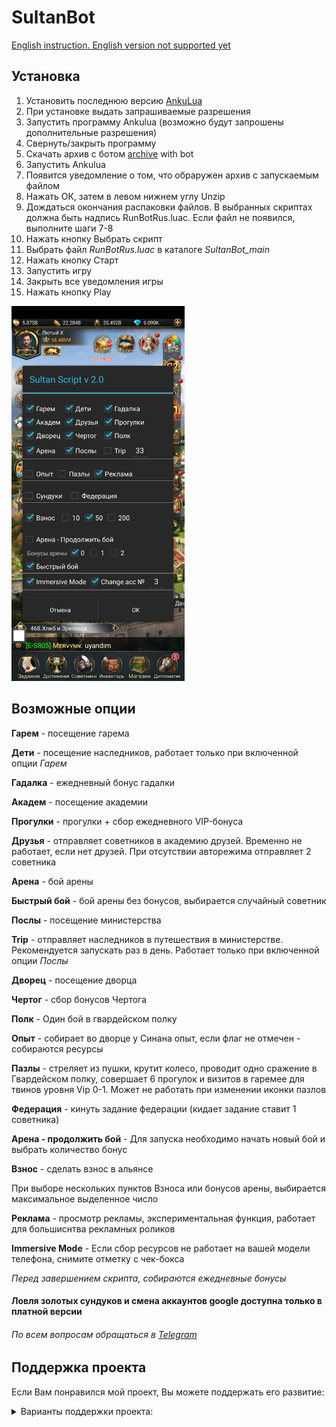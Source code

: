 # SultanBot

[English instruction. English version not supported yet](README_ENG.md)

## Установка
1. Установить последнюю версию [AnkuLua](https://ankulua.boards.net/thread/1395/ankulua-trial-apk-download)
2. При установке выдать запрашиваемые разрешения
3. Запустить программу Ankulua (возможно будут запрошены дополнительные разрешения)
4. Свернуть/закрыть программу   
5. Скачать архив с ботом [archive](https://github.com/DrBlast/SultanBot/archive/refs/heads/main.zip  ) with bot
6. Запустить Ankulua
7. Появится уведомление о том, что обраружен архив с запускаемым файлом
5. Нажать ОК, затем в левом нижнем углу Unzip
6. Дождаться окончания распаковки файлов. 
   В выбранных скриптах должна быть надпись RunBotRus.luac. 
   Если файл не появился, выполните шаги 7-8
7. Нажать кнопку Выбрать скрипт
8. Выбрать файл _RunBotRus.luac_ в каталоге _SultanBot_main_
8. Нажать кнопку Старт
9. Запустить игру
10. Закрыть все уведомления игры
11. Нажать кнопку Play

<img src="https://github.com/DrBlast/SultanBot/raw/main/donate/screenshots/StartDialogRus2.jpg" height=600>

## Возможные опции
**Гарем** - посещение гарема

**Дети** - посещение наследников, работает только при включенной опции _Гарем_

**Гадалка** - ежедневный бонус гадалки

**Академ** - посещение академии

**Прогулки** - прогулки + сбор ежедневного VIP-бонуса

**Друзья** - отправляет советников в академию друзей. Временно не работает, если нет друзей. При отсутствии авторежима отправляет 2 советника

**Арена** - бой арены

**Быстрый бой** - бой арены без бонусов, выбирается случайный советник

**Послы** - посещение министерства

**Trip** - отправляет наследников в путешествия в министерстве. Рекомендуется запускать раз в день. Работает только при включенной опции _Послы_

**Дворец** - посещение дворца

**Чертог** - сбор бонусов Чертога

**Полк** - Один бой в гвардейском полку

**Опыт** - собирает во дворце у Синана опыт, если флаг не отмечен - собираются ресурсы

**Пазлы** - стреляет из пушки, крутит колесо, проводит одно сражение в Гвардейском полку, совершает 6 прогулок и визитов в гаремее для твинов уровня Vip 0-1. Может не работать при изменении иконки пазлов

**Федерация** - кинуть задание федерации (кидает задание ставит 1 советника)

**Арена - продолжить бой**  - Для запуска необходимо начать новый бой и выбрать количество бонус

**Взнос** - сделать взнос в альянсе 

При выборе нескольких пунктов Взноса или бонусов арены, выбирается максимальное выделенное число

**Реклама** - просмотр рекламы, экспериментальная функция, работает для большиснтва рекламных роликов

**Immersive Mode** - Если сбор ресурсов не работает на вашей модели телефона, снимите отметку с чек-бокса


_Перед завершением скрипта, собираются ежедневные бонусы_ 

#### Ловля золотых сундуков и смена аккаунтов google доступна только в платной версии

###### По всем вопросам обращаться в [Telegram](https://t.me/DrBlast)

## Поддержка проекта
Если Вам понравился мой проект, Вы можете поддержать его развитие:

<details>
   <summary>Варианты поддержки проекта:</summary>
        <details>
            <summary>PayPal</summary>
                <a href="https://www.paypal.com/paypalme/enichegovskiy">
                <img src="https://github.com/DrBlast/SultanBot/raw/main/donate/PayPalMe.png" width = 200 alt="https://www.paypal.com/paypalme/enichegovskiy">
                </a>        
        </details>
        <details>
                    <summary>Waves</summary>
                        <a href="https://raw.githubusercontent.com/DrBlast/SultanBot/sultan/donate/waves.txt">
                        <img src="https://github.com/DrBlast/SultanBot/raw/main/donate/Waves_QR.png" width = 200>
                        </a><br/><b>3PGrM7bxbNpxVYwanTDZbkggpztPTMkPAJ4</b>
        </details>
        <details>
                    <summary>BTC</summary>
                        <a href="https://raw.githubusercontent.com/DrBlast/SultanBot/main/donate/btc.txt">
                        <img src="https://github.com/DrBlast/SultanBot/raw/main/donate/Bitcoin_QR.png" width = 200>
                        </a><br/><b>19noFSCEni4gw1pSJKVohQaBsKHgVRXhDb</b>
        </details>
        <details>
                    <summary>ETH</summary>
                        <a href="https://raw.githubusercontent.com/DrBlast/SultanBot/main/donate/eth.txt">
                        <img src="https://github.com/DrBlast/SultanBot/raw/main/donate/Ethereum_QR.png" width = 200>
                        </a><br/><b>0x0e5d110f39a66D3e0BDa72294360a8034B35D05F</b>
        </details>
        Система быстрых платежей по телефону                
</details>

